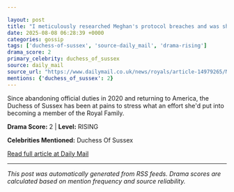 ```yaml
---

layout: post
title: "I meticulously researched Meghan's protocol breaches and was shocked by my findings. The dozen I discovered make it so clear: The signs were there from the beginning: RICHARD EDEN"
date: 2025-08-08 06:28:39 +0000
categories: gossip
tags: ['duchess-of-sussex', 'source-daily_mail', 'drama-rising']
drama_score: 2
primary_celebrity: duchess_of_sussex
source: daily_mail
source_url: "https://www.dailymail.co.uk/news/royals/article-14979265/Meghan-breaches-royal-fashion-protocol-committed-rebellion-RICHARD-EDEN.html?ns_mchannel=rss&ito=1490&ns_campaign=1490"
mentions: {'duchess_of_sussex': 2}
---
```



Since abandoning official duties in 2020 and returning to America, the Duchess of Sussex has been at pains to stress what an effort she'd put into becoming a member of the Royal Family.

**Drama Score:** 2 | **Level:** RISING

**Celebrities Mentioned:** Duchess Of Sussex

[Read full article at Daily Mail](https://www.dailymail.co.uk/news/royals/article-14979265/Meghan-breaches-royal-fashion-protocol-committed-rebellion-RICHARD-EDEN.html?ns_mchannel=rss&ito=1490&ns_campaign=1490)

---


*This post was automatically generated from RSS feeds. Drama scores are calculated based on mention frequency and source reliability.*
